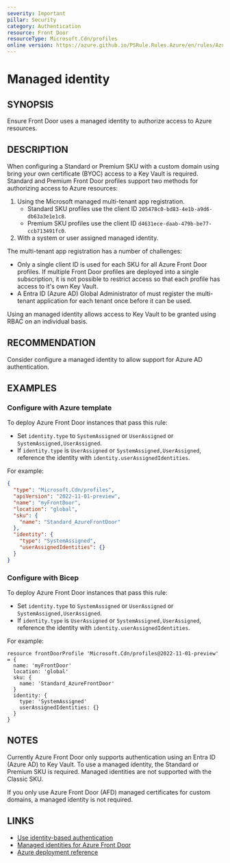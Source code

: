 ```yaml
---
severity: Important
pillar: Security
category: Authentication
resource: Front Door
resourceType: Microsoft.Cdn/profiles
online version: https://azure.github.io/PSRule.Rules.Azure/en/rules/Azure.FrontDoor.ManagedIdentity/
---
```


# Managed identity

## SYNOPSIS

Ensure Front Door uses a managed identity to authorize access to Azure resources.

## DESCRIPTION

When configuring a Standard or Premium SKU with a custom domain using bring your own certificate (BYOC) access to a Key Vault is required.
Standard and Premium Front Door profiles support two methods for authorizing access to Azure resources:

1. Using the Microsoft managed multi-tenant app registration.
   - Standard SKU profiles use the client ID `205478c0-bd83-4e1b-a9d6-db63a3e1e1c8`.
   - Premium SKU profiles use the client ID `d4631ece-daab-479b-be77-ccb713491fc0`.
2. With a system or user assigned managed identity.

The multi-tenant app registration has a number of challenges:

- Only a single client ID is used for each SKU for all Azure Front Door profiles.
  If multiple Front Door profiles are deployed into a single subscription,
  it is not possible to restrict access so that each profile has access to it's own Key Vault.
- A Entra ID (Azure AD) Global Administrator of must register the multi-tenant application for each tenant once before it can be used.

Using an managed identity allows access to Key Vault to be granted using RBAC on an individual basis.

## RECOMMENDATION

Consider configure a managed identity to allow support for Azure AD authentication.

## EXAMPLES

### Configure with Azure template

To deploy Azure Front Door instances that pass this rule:

- Set `identity.type` to `SystemAssigned` or `UserAssigned` or `SystemAssigned,UserAssigned`.
- If `identity.type` is `UserAssigned` or `SystemAssigned,UserAssigned`, reference the identity with `identity.userAssignedIdentities`.

For example:

```json
{
  "type": "Microsoft.Cdn/profiles",
  "apiVersion": "2022-11-01-preview",
  "name": "myFrontDoor",
  "location": "global",
  "sku": {
    "name": "Standard_AzureFrontDoor"
  },
  "identity": {
    "type": "SystemAssigned",
    "userAssignedIdentities": {}
  }
}
```

### Configure with Bicep

To deploy Azure Front Door instances that pass this rule:

- Set `identity.type` to `SystemAssigned` or `UserAssigned` or `SystemAssigned,UserAssigned`.
- If `identity.type` is `UserAssigned` or `SystemAssigned,UserAssigned`, reference the identity with `identity.userAssignedIdentities`.

For example:

```bicep
resource frontDoorProfile 'Microsoft.Cdn/profiles@2022-11-01-preview' = {
  name: 'myFrontDoor'
  location: 'global'
  sku: {
    name: 'Standard_AzureFrontDoor'
  }
  identity: {
    type: 'SystemAssigned'
    userAssignedIdentities: {}
  }
}
```

## NOTES

Currently Azure Front Door only supports authentication using an Entra ID (Azure AD) to Key Vault.
To use a managed identity, the Standard or Premium SKU is required.
Managed identities are not supported with the Classic SKU.

If you only use Azure Front Door (AFD) managed certificates for custom domains, a managed identity is not required.

## LINKS

- [Use identity-based authentication](https://learn.microsoft.com/azure/well-architected/security/design-identity-authentication#use-identity-based-authentication)
- [Managed identities for Azure Front Door](https://learn.microsoft.com/azure/frontdoor/managed-identity)
- [Azure deployment reference](https://learn.microsoft.com/azure/templates/microsoft.cdn/profiles#managedserviceidentity)
